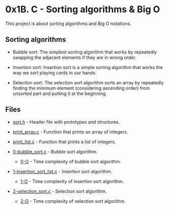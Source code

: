 # 0x1B. C - Sorting algorithms & Big O

This project is about sorting algorithms and Big O notations.

## Sorting algorithms

- Bubble sort: The simplest sorting algorithm that works by repeatedly swapping the adjacent elements if they are in wrong order.

- Insertion sort: Insertion sort is a simple sorting algorithm that works the way we sort playing cards in our hands.

- Selection sort: The selection sort algorithm sorts an array by repeatedly finding the minimum element (considering ascending order) from unsorted part and putting it at the beginning.

## Files

- [sort.h](sort.h) - Header file with prototypes and structures.

- [print_array.c](print_array.c) - Function that prints an array of integers.

- [print_list.c](print_list.c) - Function that prints a list of integers.

- [0-bubble_sort.c](0-bubble_sort.c) - Bubble sort algorithm.
	- [0-O](0-O) - Time complexity of bubble sort algorithm.

- [1-insertion_sort_list.c](1-insertion_sort_list.c) - Insertion sort algorithm.
	- [1-O](1-O) - Time complexity of insertion sort algorithm.

- [2-selection_sort.c](2-selection_sort.c) - Selection sort algorithm.
	- [2-O](2-O) - Time complexity of selection sort algorithm.
